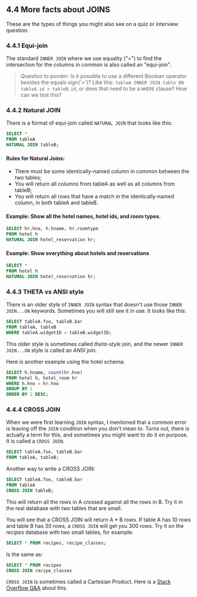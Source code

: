 ## 4.4 More facts about JOINS
These are the types of things you might also see on a quiz or interview question.
### 4.4.1 Equi-join
The standard `INNER JOIN` where we use equality ("=") to find the intersection for the columns in common is also called an "equi-join".
> Question to ponder: Is it possible to use a different Boolean operator besides the equals sign('=')? Like this: `tableA INNER JOIN table ON tableA.id > tableB.id`, or does that need to be a `WHERE` clause? How can we test this?

### 4.4.2 Natural JOIN
There is a format of equi-join called `NATURAL JOIN` that looks like this:

```sql
SELECT * 
FROM tableA 
NATURAL JOIN tableB;
```
#### Rules for Natural Joins:
* There must be some identically-named column in common between the two tables;
* You will return all columns from tableA as well as all columns from tableB;
* You will return all rows that have a match in the identically-named column, in both tableA and tableB.

#### Example: Show all the hotel names, hotel ids, and room types.
```sql
SELECT hr.hno, h.hname, hr.roomtype
FROM hotel h 
NATURAL JOIN hotel_reservation hr;
```
#### Example: Show everything about hotels and reservations
```sql
SELECT *
FROM hotel h 
NATURAL JOIN hotel_reservation hr;
```
### 4.4.3 THETA vs ANSI style
There is an older style of `INNER JOIN` syntax that doesn't use those `INNER JOIN...ON` keywords. Sometimes you will still see it in use. It looks like this:
```sql
SELECT tableA.foo, tableB.bar
FROM tableA, tableB
WHERE tableA.widgetID = tableB.widgetID;
```
This older style is sometimes called *theta-style* join, and the newer `INNER JOIN...ON` style is called an *ANSI* join.

Here is another example using the hotel schema:

```sql
SELECT h.hname, count(hr.hno)
FROM hotel h, hotel_room hr
WHERE h.hno = hr.hno
GROUP BY 1
ORDER BY 2 DESC;
```

### 4.4.4 CROSS JOIN
When we were first learning `JOIN` syntax, I mentioned that a common error is leaving off the `JOIN` condition when you don't mean to. Turns out, there is actually a term for this, and sometimes you might want to do it on purpose. It is called a `CROSS JOIN`. 
```sql
SELECT tableA.foo, tableB.bar
FROM tableA, tableB;
```
Another way to write a CROSS JOIN:
```sql
SELECT tableA.foo, tableB.bar
FROM tableA
CROSS JOIN tableB;
```
This will return all the rows in A crossed against all the rows in B. Try it in the real database with two tables that are small.

You will see that a CROSS JOIN will return A \* B rows. If table A has 10 rows and table B has 30 rows, a `CROSS JOIN` will get you 300 rows. Try it on the *recipes* database with two small tables, for example: 
```sql
SELECT * FROM recipes, recipe_classes;
```

Is the same as:

```sql
SELECT * FROM recipes 
CROSS JOIN recipe_classes
```

`CROSS JOIN` is sometimes called a Cartesian Product. Here is a [Stack Overflow Q&A](http://stackoverflow.com/questions/11861417/what-is-the-difference-between-cartesian-product-and-cross-join) about this.
